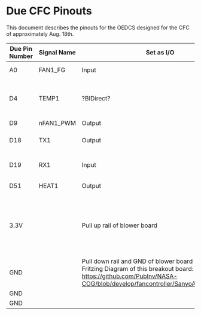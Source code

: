 # Due CFC Pinouts

This document describes the pinouts for the OEDCS designed for the CFC of approximately Aug. 18th.


| Due Pin Number  | 	Signal Name  | Set as I/O  | Connection  |  Notes |
|---|---|---|---|---|
| A0 |	FAN1_FG | Input | Blower 1 Tachometer
| D4 |	TEMP1	| ?BIDirect? |	Dallas One-Wire connection to Thermocouple Breakouts |	Daisy chain connection to temprature probes. Address of ???
| D9 | nFAN1_PWM | Output | Blower PWM | This output will be inverted
| D18 |	TX1 | Output |	Digital Power Supply TF800 Pin 23 | This is Serial1 TX for power supply 1	https://assets.alliedelec.com/v1560852133/Datasheets/1d230174086e96b6e4801d1c963649f3.pdf
| D19 | RX1 |Input | Digital Power Supply TF800 Pin 24 | This is Serial1 RX for power supply 1	https://assets.alliedelec.com/v1560852133/Datasheets/1d230174086e96b6e4801d1c963649f3.pdf
| D51 |HEAT1 |Output |	Positive SSR signal
| 3.3V |			| Pull up rail of blower board|	This is the small perfboard I soldered to gether with pullup/pulldown reistors and then glued onto the DB25 PCB.
| GND |		| Pull down rail and GND of blower board	Please see the Fritzing Diagram of this breakout board: https://github.com/PubInv/NASA-COG/blob/develop/fancontroller/SanyoAceBreakout.fzz
| GND | | | |			Digital Power Supply TF800 Pin 22
| GND |

